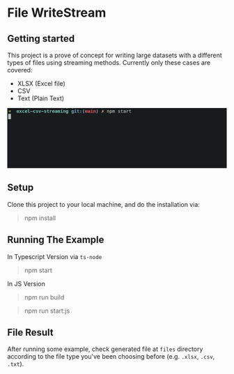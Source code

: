 # File WriteStream

## Getting started

This project is a prove of concept for writing large datasets with a different types of files using streaming methods. Currently only these cases are covered:

- XLSX (Excel file)
- CSV
- Text (Plain Text)

![](./assets/console.gif)

## Setup

Clone this project to your local machine, and do the installation via:

> npm install

## Running The Example

In Typescript Version via `ts-node`
> npm start

In JS Version
> npm run build

> npm run start:js

## File Result

After running some example, check generated file at `files` directory according to the file type you've been choosing before (e.g. `.xlsx`, `.csv`, `.txt`).